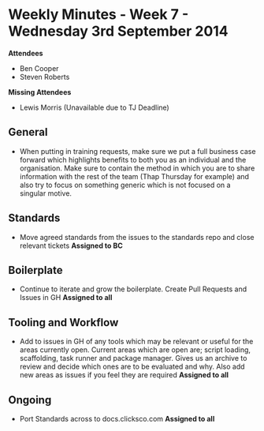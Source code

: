 # Weekly Minutes - Week 7 - Wednesday 3rd September 2014

**Attendees**
- Ben Cooper
- Steven Roberts

**Missing Attendees**
- Lewis Morris (Unavailable due to TJ Deadline)

## General
- When putting in training requests, make sure we put a full business case forward which highlights benefits to both you as an individual and the organisation. Make sure to contain the method in which you are to share information with the rest of the team (Thap Thursday for example) and also try to focus on something generic which is not focused on a singular motive.

## Standards
- Move agreed standards from the issues to the standards repo and close relevant tickets **Assigned to BC**

## Boilerplate

- Continue to iterate and grow the boilerplate. Create Pull Requests and Issues in GH **Assigned to all**

## Tooling and Workflow

- Add to issues in GH of any tools which may be relevant or useful for the areas currently open. Current areas which are open are; script loading, scaffolding, task runner and package manager. Gives us an archive to review and decide which ones are to be evaluated and why. Also add new areas as issues if you feel they are required **Assigned to all**

## Ongoing

- Port Standards across to docs.clicksco.com **Assigned to all**